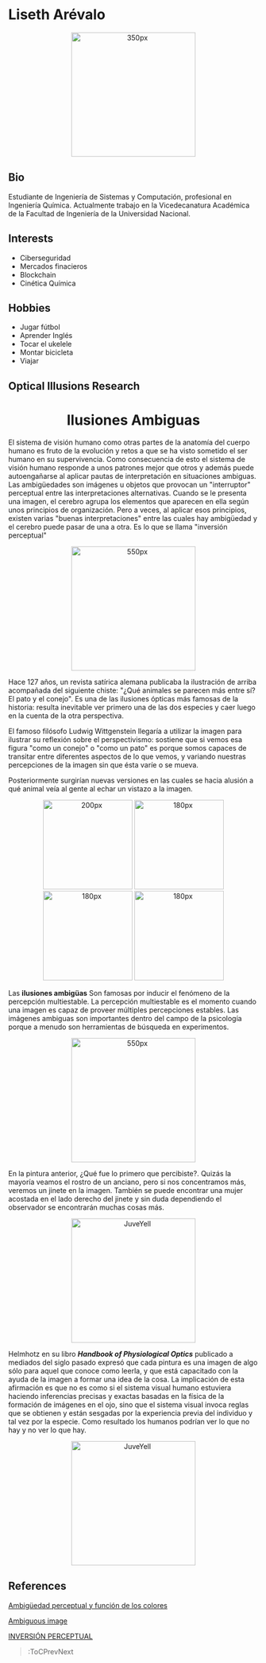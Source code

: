 # Liseth Arévalo

<div>
<p style = 'text-align:center;'>
<img src="https://i.ibb.co/QbV64MR/fotoperfil.jpg" alt="350px" width="250px">
</p>
</div>

## Bio

Estudiante de Ingeniería de Sistemas y Computación, profesional en Ingeniería Química. Actualmente trabajo en la Vicedecanatura Académica de la Facultad de Ingeniería de la Universidad Nacional. 

## Interests

- Ciberseguridad
- Mercados finacieros
- Blockchain
- Cinética Química 

## Hobbies

- Jugar fútbol
- Aprender Inglés
- Tocar el ukelele
- Montar bicicleta
- Viajar

## Optical Illusions Research
<h1 style = 'text-align:center'> Ilusiones Ambiguas </h1> 

El sistema de visión humano como otras partes de la anatomía del cuerpo humano es fruto de la evolución y retos a que se ha visto sometido el ser humano en su supervivencia. Como consecuencia de esto el sistema de visión humano responde a unos patrones mejor que otros y además puede autoengañarse al aplicar pautas de interpretación en situaciones ambiguas. Las ambigüedades   son   imágenes   u   objetos   que   provocan   un "interruptor" perceptual entre las interpretaciones alternativas. Cuando  se  le  presenta  una  imagen,  el  cerebro  agrupa  los  elementos que  aparecen  en  ella  según  unos  principios  de  organización.  Pero  a veces,   al   aplicar   esos   principios,   existen   varias   "buenas interpretaciones" entre las cuales hay ambigüedad y el cerebro puede pasar de una a otra. Es lo que se llama "inversión perceptual"

<div>
<p style = 'text-align:center;'>
<img src="https://i.pinimg.com/originals/52/ed/e8/52ede8b70b0143ccc5c97c0901fbbe84.jpg" alt="550px" width="250px"/>
</p>
</div>

Hace 127 años, un revista satírica alemana publicaba la ilustración de arriba acompañada del siguiente chiste: "¿Qué animales se parecen más entre sí? El pato y el conejo". Es una de las ilusiones ópticas más famosas de la historia: resulta inevitable ver primero una de las dos especies y caer luego en la cuenta de la otra perspectiva.

El famoso filósofo Ludwig Wittgenstein llegaría a utilizar la imagen para ilustrar su reflexión sobre el perspectivismo: sostiene que si vemos esa figura "como un conejo" o "como un pato" es porque somos capaces de transitar entre diferentes aspectos de lo que vemos, y variando nuestras percepciones de la imagen sin que ésta varíe o se mueva.

Posteriormente surgirían nuevas versiones en las cuales se hacia alusión a qué animal veía al gente al echar un vistazo a la imagen.
<div>
<p style = 'text-align:center;'>
<img src="http://www.ilusionario.es/PERCEPCION/pato-conejo-enterojpg.jpg" alt="200px" width="180px"/>
<img src="http://www.ilusionario.es/PERCEPCION/Duck-Rabbit-beer.jpg" alt="180px" width="180px"/>
<img src="http://www.ilusionario.es/PERCEPCION/pato_conejo_tumbado.jpg" alt="180px" width="180px"/>
<img src="http://www.ilusionario.es/PERCEPCION/pato-conejo-ehrenestein.jpg" alt="180px" width="180px"/>
</p>
</div>

Las **ilusiones ambigüas** Son famosas por inducir el fenómeno de la percepción multiestable. La percepción multiestable es el momento cuando una imagen es capaz de proveer múltiples percepciones estables. Las imágenes ambiguas son importantes dentro del campo de la psicología porque a menudo son herramientas de búsqueda en experimentos. 

<div>
<p style = 'text-align:center;'>
<img src="https://1.bp.blogspot.com/-xjFDwB93JJ4/U_yXrd16rjI/AAAAAAAAD8c/eEeeeEeAjLw/s1600/enigmatic-painting-ambiguous-optical-illusions.jpg" alt="550px" width="250px">
</p>
</div>

En la pintura anterior, ¿Qué fue lo primero que percibiste?. Quizás la mayoría veamos el rostro de un anciano, pero si nos concentramos más, veremos un jinete en la imagen. También se puede encontrar una mujer acostada en el lado derecho del jinete y sin duda dependiendo el observador se encontrarán muchas cosas más.
<div>
<p style = 'text-align:center;'>
<img src="http://www.newopticalillusions.com/wp-content/uploads/2017/06/Ambiguous-Illusion-Of-Nature-View.jpg" alt="JuveYell" width="250px">
</p>
</div>

Helmhotz en su libro ***Handbook of Physiological Optics*** publicado a mediados del siglo pasado expresó que cada pintura es una imagen de algo sólo para aquel que conoce como leerla, y que está capacitado con la ayuda de la imagen a formar una idea de la cosa. La implicación de esta afirmación es que no es como si el sistema visual humano estuviera haciendo inferencias precisas y exactas basadas en la física de la formación de imágenes en el ojo, sino que el sistema visual invoca reglas que se obtienen y están sesgadas por la experiencia previa del individuo y tal vez por la especie. Como resultado los humanos podrían ver lo que no hay y no ver lo que hay. 

<div>
<p style = 'text-align:center;'>
<img src="https://i.pinimg.com/originals/08/09/cd/0809cdaa07d01841c9ba4e36af3bdb74.jpg" alt="JuveYell" width="250px">
</p>
</div>

## References

[Ambigüedad perceptual y función de los colores ](http://recursostic.educacion.es/descartes/web/materiales_profesor/Tutorial/pdfs/clase25(v4).pdf)

[Ambiguous image](https://en.wikipedia.org/wiki/Ambiguous_image)

[INVERSIÓN PERCEPTUAL ](http://www.ilusionario.es/PERCEPCION/inver_percep.html)

> :ToCPrevNext
